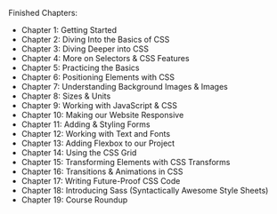 Finished Chapters:

- Chapter 1: Getting Started
- Chapter 2: Diving Into the Basics of CSS
- Chapter 3: Diving Deeper into CSS
- Chapter 4: More on Selectors & CSS Features
- Chapter 5: Practicing the Basics
- Chapter 6: Positioning Elements with CSS
- Chapter 7: Understanding Background Images & Images
- Chapter 8: Sizes & Units
- Chapter 9: Working with JavaScript & CSS
- Chapter 10: Making our Website Responsive
- Chapter 11: Adding & Styling Forms
- Chapter 12: Working with Text and Fonts
- Chapter 13: Adding Flexbox to our Project
- Chapter 14: Using the CSS Grid
- Chapter 15: Transforming Elements with CSS Transforms
- Chapter 16: Transitions & Animations in CSS
- Chapter 17: Writing Future-Proof CSS Code
- Chapter 18: Introducing Sass (Syntactically Awesome Style Sheets)
- Chapter 19: Course Roundup
